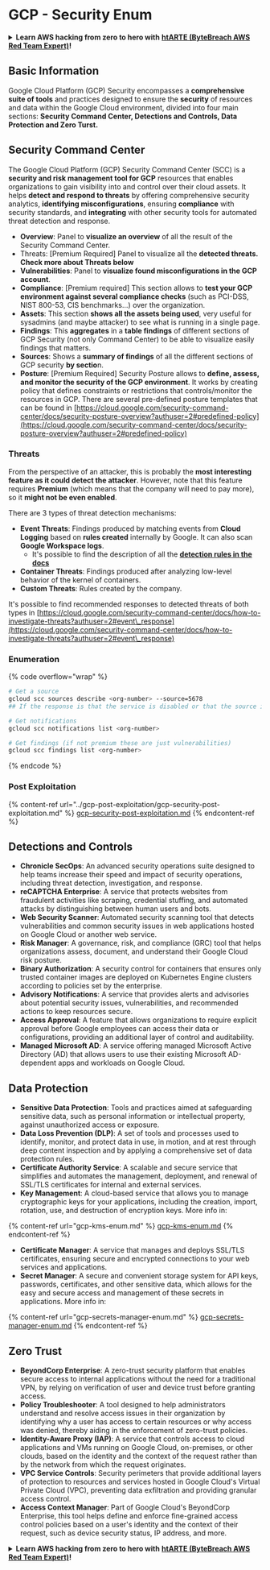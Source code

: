 # GCP - Security Enum

<details>

<summary><strong>Learn AWS hacking from zero to hero with</strong> <a href="https://training.bytebreach.xyz/courses/arte"><strong>htARTE (ByteBreach AWS Red Team Expert)</strong></a><strong>!</strong></summary>

Other ways to support ByteBreach:

* If you want to see your **company advertised in ByteBreach** or **download ByteBreach in PDF** Check the [**SUBSCRIPTION PLANS**](https://github.com/sponsors/khulnasoft)!
* Get the [**official PEASS & ByteBreach swag**](https://peass.creator-spring.com)
* Discover [**The PEASS Family**](https://opensea.io/collection/the-peass-family), our collection of exclusive [**NFTs**](https://opensea.io/collection/the-peass-family)
* **Join the** 💬 [**Discord group**](https://discord.gg/hRep4RUj7f) or the [**telegram group**](https://t.me/peass) or **follow** us on **Twitter** 🐦 [**@bytebreach\_live**](https://twitter.com/bytebreach\_live)**.**
* **Share your hacking tricks by submitting PRs to the** [**ByteBreach**](https://github.com/khulnasoft/bytebreach) and [**ByteBreach Cloud**](https://github.com/khulnasoft/bytebreach-cloud) github repos.

</details>

## Basic Information

Google Cloud Platform (GCP) Security encompasses a **comprehensive suite of tools** and practices designed to ensure the **security** of resources and data within the Google Cloud environment, divided into four main sections: **Security Command Center, Detections and Controls, Data Protection and Zero Turst.**

## **Security Command Center**

The Google Cloud Platform (GCP) Security Command Center (SCC) is a **security and risk management tool for GCP** resources that enables organizations to gain visibility into and control over their cloud assets. It helps **detect and respond to threats** by offering comprehensive security analytics, **identifying misconfigurations**, ensuring **compliance** with security standards, and **integrating** with other security tools for automated threat detection and response.

* **Overview**: Panel to **visualize an overview** of all the result of the Security Command Center.
* Threats: \[Premium Required] Panel to visualize all the **detected threats. Check more about Threats below**
* **Vulnerabilities**: Panel to **visualize found misconfigurations in the GCP account**.
* **Compliance**: \[Premium required] This section allows to **test your GCP environment against several compliance checks** (such as PCI-DSS, NIST 800-53, CIS benchmarks...) over the organization.
* **Assets**: This section **shows all the assets being used**, very useful for sysadmins (and maybe attacker) to see what is running in a single page.
* **Findings**: This **aggregates** in a **table findings** of different sections of GCP Security (not only Command Center) to be able to visualize easily findings that matters.
* **Sources**: Shows a **summary of findings** of all the different sections of GCP security **by sectio**n.
* **Posture**: \[Premium Required] Security Posture allows to **define, assess, and monitor the security of the GCP environment**. It works by creating policy that defines constraints or restrictions that controls/monitor the resources in GCP. There are several pre-defined posture templates that can be found in [https://cloud.google.com/security-command-center/docs/security-posture-overview?authuser=2#predefined-policy](https://cloud.google.com/security-command-center/docs/security-posture-overview?authuser=2#predefined-policy)

### **Threats**

From the perspective of an attacker, this is probably the **most interesting feature as it could detect the attacker**. However, note that this feature requires **Premium** (which means that the company will need to pay more), so it **might not be even enabled**.&#x20;

There are 3 types of threat detection mechanisms:

* **Event Threats**: Findings produced by matching events from **Cloud Logging** based on **rules created** internally by Google. It can also scan **Google Workspace logs**.
  * It's possible to find the description of all the [**detection rules in the docs**](https://cloud.google.com/security-command-center/docs/concepts-event-threat-detection-overview?authuser=2#how\_works)
* **Container Threats**: Findings produced after analyzing low-level behavior of the kernel of containers.
* **Custom Threats**: Rules created by the company.

It's possible to find recommended responses to detected threats of both types in [https://cloud.google.com/security-command-center/docs/how-to-investigate-threats?authuser=2#event\_response](https://cloud.google.com/security-command-center/docs/how-to-investigate-threats?authuser=2#event\_response)

### Enumeration

{% code overflow="wrap" %}
```bash
# Get a source
gcloud scc sources describe <org-number> --source=5678
## If the response is that the service is disabled or that the source is not found, then, it isn't enabled

# Get notifications
gcloud scc notifications list <org-number>

# Get findings (if not premium these are just vulnerabilities)
gcloud scc findings list <org-number>
```
{% endcode %}

### Post Exploitation

{% content-ref url="../gcp-post-exploitation/gcp-security-post-exploitation.md" %}
[gcp-security-post-exploitation.md](../gcp-post-exploitation/gcp-security-post-exploitation.md)
{% endcontent-ref %}

## Detections and Controls

* **Chronicle SecOps**: An advanced security operations suite designed to help teams increase their speed and impact of security operations, including threat detection, investigation, and response.
* **reCAPTCHA Enterprise**: A service that protects websites from fraudulent activities like scraping, credential stuffing, and automated attacks by distinguishing between human users and bots.
* **Web Security Scanner**: Automated security scanning tool that detects vulnerabilities and common security issues in web applications hosted on Google Cloud or another web service.
* **Risk Manager**: A governance, risk, and compliance (GRC) tool that helps organizations assess, document, and understand their Google Cloud risk posture.
* **Binary Authorization**: A security control for containers that ensures only trusted container images are deployed on Kubernetes Engine clusters according to policies set by the enterprise.
* **Advisory Notifications**: A service that provides alerts and advisories about potential security issues, vulnerabilities, and recommended actions to keep resources secure.
* **Access Approval**: A feature that allows organizations to require explicit approval before Google employees can access their data or configurations, providing an additional layer of control and auditability.
* **Managed Microsoft AD**: A service offering managed Microsoft Active Directory (AD) that allows users to use their existing Microsoft AD-dependent apps and workloads on Google Cloud.

## Data Protection

* **Sensitive Data Protection**: Tools and practices aimed at safeguarding sensitive data, such as personal information or intellectual property, against unauthorized access or exposure.
* **Data Loss Prevention (DLP)**: A set of tools and processes used to identify, monitor, and protect data in use, in motion, and at rest through deep content inspection and by applying a comprehensive set of data protection rules.
* **Certificate Authority Service**: A scalable and secure service that simplifies and automates the management, deployment, and renewal of SSL/TLS certificates for internal and external services.
* **Key Management**: A cloud-based service that allows you to manage cryptographic keys for your applications, including the creation, import, rotation, use, and destruction of encryption keys. More info in:

{% content-ref url="gcp-kms-enum.md" %}
[gcp-kms-enum.md](gcp-kms-enum.md)
{% endcontent-ref %}

* **Certificate Manager**: A service that manages and deploys SSL/TLS certificates, ensuring secure and encrypted connections to your web services and applications.
* **Secret Manager**: A secure and convenient storage system for API keys, passwords, certificates, and other sensitive data, which allows for the easy and secure access and management of these secrets in applications. More info in:

{% content-ref url="gcp-secrets-manager-enum.md" %}
[gcp-secrets-manager-enum.md](gcp-secrets-manager-enum.md)
{% endcontent-ref %}

## Zero Trust

* **BeyondCorp Enterprise**: A zero-trust security platform that enables secure access to internal applications without the need for a traditional VPN, by relying on verification of user and device trust before granting access.
* **Policy Troubleshooter**: A tool designed to help administrators understand and resolve access issues in their organization by identifying why a user has access to certain resources or why access was denied, thereby aiding in the enforcement of zero-trust policies.
* **Identity-Aware Proxy (IAP)**: A service that controls access to cloud applications and VMs running on Google Cloud, on-premises, or other clouds, based on the identity and the context of the request rather than by the network from which the request originates.
* **VPC Service Controls**: Security perimeters that provide additional layers of protection to resources and services hosted in Google Cloud's Virtual Private Cloud (VPC), preventing data exfiltration and providing granular access control.
* **Access Context Manager**: Part of Google Cloud's BeyondCorp Enterprise, this tool helps define and enforce fine-grained access control policies based on a user's identity and the context of their request, such as device security status, IP address, and more.

<details>

<summary><strong>Learn AWS hacking from zero to hero with</strong> <a href="https://training.bytebreach.xyz/courses/arte"><strong>htARTE (ByteBreach AWS Red Team Expert)</strong></a><strong>!</strong></summary>

Other ways to support ByteBreach:

* If you want to see your **company advertised in ByteBreach** or **download ByteBreach in PDF** Check the [**SUBSCRIPTION PLANS**](https://github.com/sponsors/khulnasoft)!
* Get the [**official PEASS & ByteBreach swag**](https://peass.creator-spring.com)
* Discover [**The PEASS Family**](https://opensea.io/collection/the-peass-family), our collection of exclusive [**NFTs**](https://opensea.io/collection/the-peass-family)
* **Join the** 💬 [**Discord group**](https://discord.gg/hRep4RUj7f) or the [**telegram group**](https://t.me/peass) or **follow** us on **Twitter** 🐦 [**@bytebreach\_live**](https://twitter.com/bytebreach\_live)**.**
* **Share your hacking tricks by submitting PRs to the** [**ByteBreach**](https://github.com/khulnasoft/bytebreach) and [**ByteBreach Cloud**](https://github.com/khulnasoft/bytebreach-cloud) github repos.

</details>
